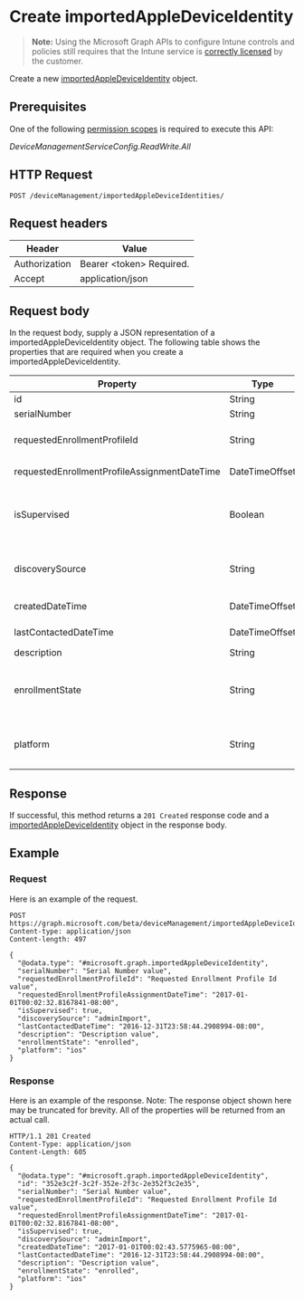 ﻿# Create importedAppleDeviceIdentity

> **Note:** Using the Microsoft Graph APIs to configure Intune controls and policies still requires that the Intune service is [correctly licensed](https://go.microsoft.com/fwlink/?linkid=839381) by the customer.

Create a new [importedAppleDeviceIdentity](../resources/intune_corpenrollment_importedappledeviceidentity.md) object.
## Prerequisites
One of the following [permission scopes](https://developer.microsoft.com/en-us/graph/docs/authorization/permission_scopes) is required to execute this API:

*DeviceManagementServiceConfig.ReadWrite.All*
## HTTP Request
<!-- {
  "blockType": "ignored"
}
-->
```http
POST /deviceManagement/importedAppleDeviceIdentities/
```

## Request headers
|Header|Value|
|---|---|
|Authorization|Bearer &lt;token&gt; Required.|
|Accept|application/json|

## Request body
In the request body, supply a JSON representation of a importedAppleDeviceIdentity object.
The following table shows the properties that are required when you create a importedAppleDeviceIdentity.

|Property|Type|Description|
|---|---|---|
|id|String|Key of the entity.|
|serialNumber|String|Device serial number|
|requestedEnrollmentProfileId|String|Enrollment profile Id admin intends to apply to the device during next enrollment|
|requestedEnrollmentProfileAssignmentDateTime|DateTimeOffset|The time enrollment profile was assigned to the device|
|isSupervised|Boolean|Indicates if the Apple device is supervised. More information is at: https://support.apple.com/en-us/HT202837|
|discoverySource|String|Apple device discovery source. Possible values are: `unknown`, `adminImport`, `deviceEnrollmentProgram`.|
|createdDateTime|DateTimeOffset|Created Date Time of the device|
|lastContactedDateTime|DateTimeOffset|Last Contacted Date Time of the device|
|description|String|The description of the device|
|enrollmentState|String|The state of the device in Intune Possible values are: `unknown`, `enrolled`, `pendingReset`, `failed`, `notContacted`.|
|platform|String|The platform of the Device. Possible values are: `unknown`, `ios`, `android`, `windows`, `windowsMobile`, `macOS`.|



## Response
If successful, this method returns a `201 Created` response code and a [importedAppleDeviceIdentity](../resources/intune_corpenrollment_importedappledeviceidentity.md) object in the response body.

## Example
### Request
Here is an example of the request.
```http
POST https://graph.microsoft.com/beta/deviceManagement/importedAppleDeviceIdentities/
Content-type: application/json
Content-length: 497

{
  "@odata.type": "#microsoft.graph.importedAppleDeviceIdentity",
  "serialNumber": "Serial Number value",
  "requestedEnrollmentProfileId": "Requested Enrollment Profile Id value",
  "requestedEnrollmentProfileAssignmentDateTime": "2017-01-01T00:02:32.8167841-08:00",
  "isSupervised": true,
  "discoverySource": "adminImport",
  "lastContactedDateTime": "2016-12-31T23:58:44.2908994-08:00",
  "description": "Description value",
  "enrollmentState": "enrolled",
  "platform": "ios"
}
```

### Response
Here is an example of the response. Note: The response object shown here may be truncated for brevity. All of the properties will be returned from an actual call.
```http
HTTP/1.1 201 Created
Content-Type: application/json
Content-Length: 605

{
  "@odata.type": "#microsoft.graph.importedAppleDeviceIdentity",
  "id": "352e3c2f-3c2f-352e-2f3c-2e352f3c2e35",
  "serialNumber": "Serial Number value",
  "requestedEnrollmentProfileId": "Requested Enrollment Profile Id value",
  "requestedEnrollmentProfileAssignmentDateTime": "2017-01-01T00:02:32.8167841-08:00",
  "isSupervised": true,
  "discoverySource": "adminImport",
  "createdDateTime": "2017-01-01T00:02:43.5775965-08:00",
  "lastContactedDateTime": "2016-12-31T23:58:44.2908994-08:00",
  "description": "Description value",
  "enrollmentState": "enrolled",
  "platform": "ios"
}
```



